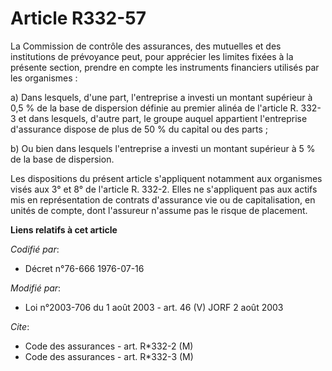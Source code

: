 # Article R332-57

La Commission de contrôle des assurances, des mutuelles et des institutions de prévoyance peut, pour apprécier les limites
fixées à la présente section, prendre en compte les instruments financiers utilisés par les organismes :

a) Dans lesquels, d'une part, l'entreprise a investi un montant supérieur à 0,5 % de la base de dispersion définie au premier
alinéa de l'article R. 332-3 et dans lesquels, d'autre part, le groupe auquel appartient l'entreprise d'assurance dispose de
plus de 50 % du capital ou des parts ;

b) Ou bien dans lesquels l'entreprise a investi un montant supérieur à 5 % de la base de dispersion.

Les dispositions du présent article s'appliquent notamment aux organismes visés aux 3° et 8° de l'article R. 332-2. Elles ne
s'appliquent pas aux actifs mis en représentation de contrats d'assurance vie ou de capitalisation, en unités de compte, dont
l'assureur n'assume pas le risque de placement.

**Liens relatifs à cet article**

_Codifié par_:

  - Décret n°76-666 1976-07-16

_Modifié par_:

  - Loi n°2003-706 du 1 août 2003 - art. 46 (V) JORF 2 août 2003

_Cite_:

  - Code des assurances - art. R*332-2 (M)
  - Code des assurances - art. R*332-3 (M)
